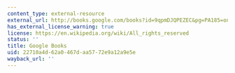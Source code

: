 ```yaml
---
content_type: external-resource
external_url: http://books.google.com/books?id=9qpmDJQPEZEC&pg=PA185=onepage
has_external_license_warning: true
license: https://en.wikipedia.org/wiki/All_rights_reserved
status: ''
title: Google Books
uid: 22710a4d-62a0-467d-aa57-72e9a12a9e5e
wayback_url: ''
---
```

